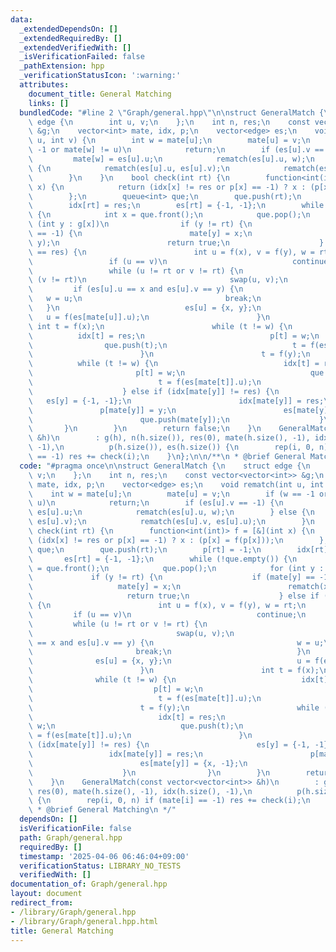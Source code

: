```yaml
---
data:
  _extendedDependsOn: []
  _extendedRequiredBy: []
  _extendedVerifiedWith: []
  _isVerificationFailed: false
  _pathExtension: hpp
  _verificationStatusIcon: ':warning:'
  attributes:
    document_title: General Matching
    links: []
  bundledCode: "#line 2 \"Graph/general.hpp\"\n\nstruct GeneralMatch {\n    struct\
    \ edge {\n        int u, v;\n    };\n    int n, res;\n    const vector<vector<int>>\
    \ &g;\n    vector<int> mate, idx, p;\n    vector<edge> es;\n    void rematch(int\
    \ u, int v) {\n        int w = mate[u];\n        mate[u] = v;\n        if (w ==\
    \ -1 or mate[w] != u)\n            return;\n        if (es[u].v == -1) {\n   \
    \         mate[w] = es[u].u;\n            rematch(es[u].u, w);\n        } else\
    \ {\n            rematch(es[u].u, es[u].v);\n            rematch(es[u].v, es[u].u);\n\
    \        }\n    }\n    bool check(int rt) {\n        function<int(int)> f = [&](int\
    \ x) {\n            return (idx[x] != res or p[x] == -1) ? x : (p[x] = f(p[x]));\n\
    \        };\n        queue<int> que;\n        que.push(rt);\n        p[rt] = -1;\n\
    \        idx[rt] = res;\n        es[rt] = {-1, -1};\n        while (!que.empty())\
    \ {\n            int x = que.front();\n            que.pop();\n            for\
    \ (int y : g[x])\n                if (y != rt) {\n                    if (mate[y]\
    \ == -1) {\n                        mate[y] = x;\n                        rematch(x,\
    \ y);\n                        return true;\n                    } else if (idx[y]\
    \ == res) {\n                        int u = f(x), v = f(y), w = rt;\n       \
    \                 if (u == v)\n                            continue;\n       \
    \                 while (u != rt or v != rt) {\n                            if\
    \ (v != rt)\n                                swap(u, v);\n                   \
    \         if (es[u].u == x and es[u].v == y) {\n                             \
    \   w = u;\n                                break;\n                         \
    \   }\n                            es[u] = {x, y};\n                         \
    \   u = f(es[mate[u]].u);\n                        }\n                       \
    \ int t = f(x);\n                        while (t != w) {\n                  \
    \          idx[t] = res;\n                            p[t] = w;\n            \
    \                que.push(t);\n                            t = f(es[mate[t]].u);\n\
    \                        }\n                        t = f(y);\n              \
    \          while (t != w) {\n                            idx[t] = res;\n     \
    \                       p[t] = w;\n                            que.push(t);\n\
    \                            t = f(es[mate[t]].u);\n                        }\n\
    \                    } else if (idx[mate[y]] != res) {\n                     \
    \   es[y] = {-1, -1};\n                        idx[mate[y]] = res;\n         \
    \               p[mate[y]] = y;\n                        es[mate[y]] = {x, -1};\n\
    \                        que.push(mate[y]);\n                    }\n         \
    \       }\n        }\n        return false;\n    }\n    GeneralMatch(const vector<vector<int>>\
    \ &h)\n        : g(h), n(h.size()), res(0), mate(h.size(), -1), idx(h.size(),\
    \ -1),\n          p(h.size()), es(h.size()) {\n        rep(i, 0, n) if (mate[i]\
    \ == -1) res += check(i);\n    }\n};\n\n/**\n * @brief General Matching\n */\n"
  code: "#pragma once\n\nstruct GeneralMatch {\n    struct edge {\n        int u,\
    \ v;\n    };\n    int n, res;\n    const vector<vector<int>> &g;\n    vector<int>\
    \ mate, idx, p;\n    vector<edge> es;\n    void rematch(int u, int v) {\n    \
    \    int w = mate[u];\n        mate[u] = v;\n        if (w == -1 or mate[w] !=\
    \ u)\n            return;\n        if (es[u].v == -1) {\n            mate[w] =\
    \ es[u].u;\n            rematch(es[u].u, w);\n        } else {\n            rematch(es[u].u,\
    \ es[u].v);\n            rematch(es[u].v, es[u].u);\n        }\n    }\n    bool\
    \ check(int rt) {\n        function<int(int)> f = [&](int x) {\n            return\
    \ (idx[x] != res or p[x] == -1) ? x : (p[x] = f(p[x]));\n        };\n        queue<int>\
    \ que;\n        que.push(rt);\n        p[rt] = -1;\n        idx[rt] = res;\n \
    \       es[rt] = {-1, -1};\n        while (!que.empty()) {\n            int x\
    \ = que.front();\n            que.pop();\n            for (int y : g[x])\n   \
    \             if (y != rt) {\n                    if (mate[y] == -1) {\n     \
    \                   mate[y] = x;\n                        rematch(x, y);\n   \
    \                     return true;\n                    } else if (idx[y] == res)\
    \ {\n                        int u = f(x), v = f(y), w = rt;\n               \
    \         if (u == v)\n                            continue;\n               \
    \         while (u != rt or v != rt) {\n                            if (v != rt)\n\
    \                                swap(u, v);\n                            if (es[u].u\
    \ == x and es[u].v == y) {\n                                w = u;\n         \
    \                       break;\n                            }\n              \
    \              es[u] = {x, y};\n                            u = f(es[mate[u]].u);\n\
    \                        }\n                        int t = f(x);\n          \
    \              while (t != w) {\n                            idx[t] = res;\n \
    \                           p[t] = w;\n                            que.push(t);\n\
    \                            t = f(es[mate[t]].u);\n                        }\n\
    \                        t = f(y);\n                        while (t != w) {\n\
    \                            idx[t] = res;\n                            p[t] =\
    \ w;\n                            que.push(t);\n                            t\
    \ = f(es[mate[t]].u);\n                        }\n                    } else if\
    \ (idx[mate[y]] != res) {\n                        es[y] = {-1, -1};\n       \
    \                 idx[mate[y]] = res;\n                        p[mate[y]] = y;\n\
    \                        es[mate[y]] = {x, -1};\n                        que.push(mate[y]);\n\
    \                    }\n                }\n        }\n        return false;\n\
    \    }\n    GeneralMatch(const vector<vector<int>> &h)\n        : g(h), n(h.size()),\
    \ res(0), mate(h.size(), -1), idx(h.size(), -1),\n          p(h.size()), es(h.size())\
    \ {\n        rep(i, 0, n) if (mate[i] == -1) res += check(i);\n    }\n};\n\n/**\n\
    \ * @brief General Matching\n */"
  dependsOn: []
  isVerificationFile: false
  path: Graph/general.hpp
  requiredBy: []
  timestamp: '2025-04-06 06:46:04+09:00'
  verificationStatus: LIBRARY_NO_TESTS
  verifiedWith: []
documentation_of: Graph/general.hpp
layout: document
redirect_from:
- /library/Graph/general.hpp
- /library/Graph/general.hpp.html
title: General Matching
---
```

